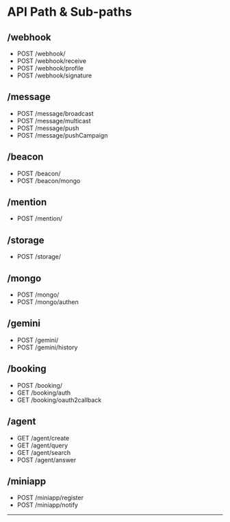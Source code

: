 # API Path & Sub-paths

## /webhook
- POST /webhook/
- POST /webhook/receive
- POST /webhook/profile
- POST /webhook/signature

## /message
- POST /message/broadcast
- POST /message/multicast
- POST /message/push
- POST /message/pushCampaign

## /beacon
- POST /beacon/
- POST /beacon/mongo

## /mention
- POST /mention/

## /storage
- POST /storage/

## /mongo
- POST /mongo/
- POST /mongo/authen

## /gemini
- POST /gemini/
- POST /gemini/history

## /booking
- POST /booking/
- GET  /booking/auth
- GET  /booking/oauth2callback

## /agent
- GET  /agent/create
- GET  /agent/query
- GET  /agent/search
- POST /agent/answer

## /miniapp
- POST /miniapp/register
- POST /miniapp/notify

---